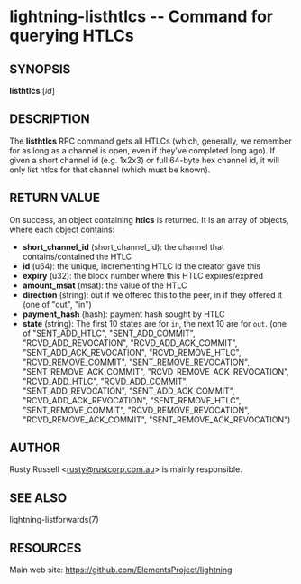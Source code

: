 lightning-listhtlcs -- Command for querying HTLCs
=================================================

SYNOPSIS
--------

**listhtlcs** [*id*]

DESCRIPTION
-----------

The **listhtlcs** RPC command gets all HTLCs (which, generally, we
remember for as long as a channel is open, even if they've completed
long ago).  If given a short channel id (e.g. 1x2x3) or full 64-byte
hex channel id, it will only list htlcs for that channel (which
must be known).

RETURN VALUE
------------

[comment]: # (GENERATE-FROM-SCHEMA-START)
On success, an object containing **htlcs** is returned.  It is an array of objects, where each object contains:

- **short\_channel\_id** (short\_channel\_id): the channel that contains/contained the HTLC
- **id** (u64): the unique, incrementing HTLC id the creator gave this
- **expiry** (u32): the block number where this HTLC expires/expired
- **amount\_msat** (msat): the value of the HTLC
- **direction** (string): out if we offered this to the peer, in if they offered it (one of "out", "in")
- **payment\_hash** (hash): payment hash sought by HTLC
- **state** (string): The first 10 states are for `in`, the next 10 are for `out`. (one of "SENT\_ADD\_HTLC", "SENT\_ADD\_COMMIT", "RCVD\_ADD\_REVOCATION", "RCVD\_ADD\_ACK\_COMMIT", "SENT\_ADD\_ACK\_REVOCATION", "RCVD\_REMOVE\_HTLC", "RCVD\_REMOVE\_COMMIT", "SENT\_REMOVE\_REVOCATION", "SENT\_REMOVE\_ACK\_COMMIT", "RCVD\_REMOVE\_ACK\_REVOCATION", "RCVD\_ADD\_HTLC", "RCVD\_ADD\_COMMIT", "SENT\_ADD\_REVOCATION", "SENT\_ADD\_ACK\_COMMIT", "RCVD\_ADD\_ACK\_REVOCATION", "SENT\_REMOVE\_HTLC", "SENT\_REMOVE\_COMMIT", "RCVD\_REMOVE\_REVOCATION", "RCVD\_REMOVE\_ACK\_COMMIT", "SENT\_REMOVE\_ACK\_REVOCATION")

[comment]: # (GENERATE-FROM-SCHEMA-END)

AUTHOR
------

Rusty Russell <<rusty@rustcorp.com.au>> is mainly responsible.

SEE ALSO
--------

lightning-listforwards(7)

RESOURCES
---------

Main web site: <https://github.com/ElementsProject/lightning>

[comment]: # ( SHA256STAMP:55c907e8a82cde84d1bda26c453d393e6e3e8383e89256a4efce1cb4de4bcbb6)
